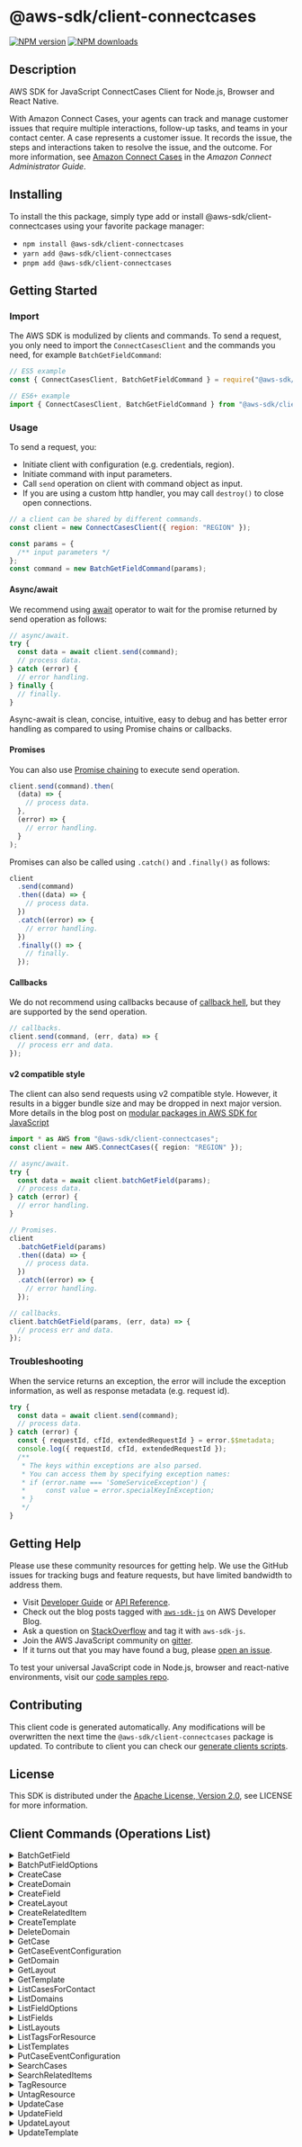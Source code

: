 <!-- generated file, do not edit directly -->

# @aws-sdk/client-connectcases

[![NPM version](https://img.shields.io/npm/v/@aws-sdk/client-connectcases/latest.svg)](https://www.npmjs.com/package/@aws-sdk/client-connectcases)
[![NPM downloads](https://img.shields.io/npm/dm/@aws-sdk/client-connectcases.svg)](https://www.npmjs.com/package/@aws-sdk/client-connectcases)

## Description

AWS SDK for JavaScript ConnectCases Client for Node.js, Browser and React Native.

<p>With Amazon Connect Cases, your agents can track and manage customer issues that require
multiple interactions, follow-up tasks, and teams in your contact center. A case represents a
customer issue. It records the issue, the steps and interactions taken to resolve the issue,
and the outcome. For more information, see <a href="https://docs.aws.amazon.com/connect/latest/adminguide/cases.html">Amazon Connect Cases</a> in the
<i>Amazon Connect Administrator Guide</i>.</p>

## Installing

To install the this package, simply type add or install @aws-sdk/client-connectcases
using your favorite package manager:

- `npm install @aws-sdk/client-connectcases`
- `yarn add @aws-sdk/client-connectcases`
- `pnpm add @aws-sdk/client-connectcases`

## Getting Started

### Import

The AWS SDK is modulized by clients and commands.
To send a request, you only need to import the `ConnectCasesClient` and
the commands you need, for example `BatchGetFieldCommand`:

```js
// ES5 example
const { ConnectCasesClient, BatchGetFieldCommand } = require("@aws-sdk/client-connectcases");
```

```ts
// ES6+ example
import { ConnectCasesClient, BatchGetFieldCommand } from "@aws-sdk/client-connectcases";
```

### Usage

To send a request, you:

- Initiate client with configuration (e.g. credentials, region).
- Initiate command with input parameters.
- Call `send` operation on client with command object as input.
- If you are using a custom http handler, you may call `destroy()` to close open connections.

```js
// a client can be shared by different commands.
const client = new ConnectCasesClient({ region: "REGION" });

const params = {
  /** input parameters */
};
const command = new BatchGetFieldCommand(params);
```

#### Async/await

We recommend using [await](https://developer.mozilla.org/en-US/docs/Web/JavaScript/Reference/Operators/await)
operator to wait for the promise returned by send operation as follows:

```js
// async/await.
try {
  const data = await client.send(command);
  // process data.
} catch (error) {
  // error handling.
} finally {
  // finally.
}
```

Async-await is clean, concise, intuitive, easy to debug and has better error handling
as compared to using Promise chains or callbacks.

#### Promises

You can also use [Promise chaining](https://developer.mozilla.org/en-US/docs/Web/JavaScript/Guide/Using_promises#chaining)
to execute send operation.

```js
client.send(command).then(
  (data) => {
    // process data.
  },
  (error) => {
    // error handling.
  }
);
```

Promises can also be called using `.catch()` and `.finally()` as follows:

```js
client
  .send(command)
  .then((data) => {
    // process data.
  })
  .catch((error) => {
    // error handling.
  })
  .finally(() => {
    // finally.
  });
```

#### Callbacks

We do not recommend using callbacks because of [callback hell](http://callbackhell.com/),
but they are supported by the send operation.

```js
// callbacks.
client.send(command, (err, data) => {
  // process err and data.
});
```

#### v2 compatible style

The client can also send requests using v2 compatible style.
However, it results in a bigger bundle size and may be dropped in next major version. More details in the blog post
on [modular packages in AWS SDK for JavaScript](https://aws.amazon.com/blogs/developer/modular-packages-in-aws-sdk-for-javascript/)

```ts
import * as AWS from "@aws-sdk/client-connectcases";
const client = new AWS.ConnectCases({ region: "REGION" });

// async/await.
try {
  const data = await client.batchGetField(params);
  // process data.
} catch (error) {
  // error handling.
}

// Promises.
client
  .batchGetField(params)
  .then((data) => {
    // process data.
  })
  .catch((error) => {
    // error handling.
  });

// callbacks.
client.batchGetField(params, (err, data) => {
  // process err and data.
});
```

### Troubleshooting

When the service returns an exception, the error will include the exception information,
as well as response metadata (e.g. request id).

```js
try {
  const data = await client.send(command);
  // process data.
} catch (error) {
  const { requestId, cfId, extendedRequestId } = error.$$metadata;
  console.log({ requestId, cfId, extendedRequestId });
  /**
   * The keys within exceptions are also parsed.
   * You can access them by specifying exception names:
   * if (error.name === 'SomeServiceException') {
   *     const value = error.specialKeyInException;
   * }
   */
}
```

## Getting Help

Please use these community resources for getting help.
We use the GitHub issues for tracking bugs and feature requests, but have limited bandwidth to address them.

- Visit [Developer Guide](https://docs.aws.amazon.com/sdk-for-javascript/v3/developer-guide/welcome.html)
  or [API Reference](https://docs.aws.amazon.com/AWSJavaScriptSDK/v3/latest/index.html).
- Check out the blog posts tagged with [`aws-sdk-js`](https://aws.amazon.com/blogs/developer/tag/aws-sdk-js/)
  on AWS Developer Blog.
- Ask a question on [StackOverflow](https://stackoverflow.com/questions/tagged/aws-sdk-js) and tag it with `aws-sdk-js`.
- Join the AWS JavaScript community on [gitter](https://gitter.im/aws/aws-sdk-js-v3).
- If it turns out that you may have found a bug, please [open an issue](https://github.com/aws/aws-sdk-js-v3/issues/new/choose).

To test your universal JavaScript code in Node.js, browser and react-native environments,
visit our [code samples repo](https://github.com/aws-samples/aws-sdk-js-tests).

## Contributing

This client code is generated automatically. Any modifications will be overwritten the next time the `@aws-sdk/client-connectcases` package is updated.
To contribute to client you can check our [generate clients scripts](https://github.com/aws/aws-sdk-js-v3/tree/main/scripts/generate-clients).

## License

This SDK is distributed under the
[Apache License, Version 2.0](http://www.apache.org/licenses/LICENSE-2.0),
see LICENSE for more information.

## Client Commands (Operations List)

<details>
<summary>
BatchGetField
</summary>

[Command API Reference](https://docs.aws.amazon.com/AWSJavaScriptSDK/v3/latest/clients/client-connectcases/classes/batchgetfieldcommand.html) / [Input](https://docs.aws.amazon.com/AWSJavaScriptSDK/v3/latest/clients/client-connectcases/interfaces/batchgetfieldcommandinput.html) / [Output](https://docs.aws.amazon.com/AWSJavaScriptSDK/v3/latest/clients/client-connectcases/interfaces/batchgetfieldcommandoutput.html)

</details>
<details>
<summary>
BatchPutFieldOptions
</summary>

[Command API Reference](https://docs.aws.amazon.com/AWSJavaScriptSDK/v3/latest/clients/client-connectcases/classes/batchputfieldoptionscommand.html) / [Input](https://docs.aws.amazon.com/AWSJavaScriptSDK/v3/latest/clients/client-connectcases/interfaces/batchputfieldoptionscommandinput.html) / [Output](https://docs.aws.amazon.com/AWSJavaScriptSDK/v3/latest/clients/client-connectcases/interfaces/batchputfieldoptionscommandoutput.html)

</details>
<details>
<summary>
CreateCase
</summary>

[Command API Reference](https://docs.aws.amazon.com/AWSJavaScriptSDK/v3/latest/clients/client-connectcases/classes/createcasecommand.html) / [Input](https://docs.aws.amazon.com/AWSJavaScriptSDK/v3/latest/clients/client-connectcases/interfaces/createcasecommandinput.html) / [Output](https://docs.aws.amazon.com/AWSJavaScriptSDK/v3/latest/clients/client-connectcases/interfaces/createcasecommandoutput.html)

</details>
<details>
<summary>
CreateDomain
</summary>

[Command API Reference](https://docs.aws.amazon.com/AWSJavaScriptSDK/v3/latest/clients/client-connectcases/classes/createdomaincommand.html) / [Input](https://docs.aws.amazon.com/AWSJavaScriptSDK/v3/latest/clients/client-connectcases/interfaces/createdomaincommandinput.html) / [Output](https://docs.aws.amazon.com/AWSJavaScriptSDK/v3/latest/clients/client-connectcases/interfaces/createdomaincommandoutput.html)

</details>
<details>
<summary>
CreateField
</summary>

[Command API Reference](https://docs.aws.amazon.com/AWSJavaScriptSDK/v3/latest/clients/client-connectcases/classes/createfieldcommand.html) / [Input](https://docs.aws.amazon.com/AWSJavaScriptSDK/v3/latest/clients/client-connectcases/interfaces/createfieldcommandinput.html) / [Output](https://docs.aws.amazon.com/AWSJavaScriptSDK/v3/latest/clients/client-connectcases/interfaces/createfieldcommandoutput.html)

</details>
<details>
<summary>
CreateLayout
</summary>

[Command API Reference](https://docs.aws.amazon.com/AWSJavaScriptSDK/v3/latest/clients/client-connectcases/classes/createlayoutcommand.html) / [Input](https://docs.aws.amazon.com/AWSJavaScriptSDK/v3/latest/clients/client-connectcases/interfaces/createlayoutcommandinput.html) / [Output](https://docs.aws.amazon.com/AWSJavaScriptSDK/v3/latest/clients/client-connectcases/interfaces/createlayoutcommandoutput.html)

</details>
<details>
<summary>
CreateRelatedItem
</summary>

[Command API Reference](https://docs.aws.amazon.com/AWSJavaScriptSDK/v3/latest/clients/client-connectcases/classes/createrelateditemcommand.html) / [Input](https://docs.aws.amazon.com/AWSJavaScriptSDK/v3/latest/clients/client-connectcases/interfaces/createrelateditemcommandinput.html) / [Output](https://docs.aws.amazon.com/AWSJavaScriptSDK/v3/latest/clients/client-connectcases/interfaces/createrelateditemcommandoutput.html)

</details>
<details>
<summary>
CreateTemplate
</summary>

[Command API Reference](https://docs.aws.amazon.com/AWSJavaScriptSDK/v3/latest/clients/client-connectcases/classes/createtemplatecommand.html) / [Input](https://docs.aws.amazon.com/AWSJavaScriptSDK/v3/latest/clients/client-connectcases/interfaces/createtemplatecommandinput.html) / [Output](https://docs.aws.amazon.com/AWSJavaScriptSDK/v3/latest/clients/client-connectcases/interfaces/createtemplatecommandoutput.html)

</details>
<details>
<summary>
DeleteDomain
</summary>

[Command API Reference](https://docs.aws.amazon.com/AWSJavaScriptSDK/v3/latest/clients/client-connectcases/classes/deletedomaincommand.html) / [Input](https://docs.aws.amazon.com/AWSJavaScriptSDK/v3/latest/clients/client-connectcases/interfaces/deletedomaincommandinput.html) / [Output](https://docs.aws.amazon.com/AWSJavaScriptSDK/v3/latest/clients/client-connectcases/interfaces/deletedomaincommandoutput.html)

</details>
<details>
<summary>
GetCase
</summary>

[Command API Reference](https://docs.aws.amazon.com/AWSJavaScriptSDK/v3/latest/clients/client-connectcases/classes/getcasecommand.html) / [Input](https://docs.aws.amazon.com/AWSJavaScriptSDK/v3/latest/clients/client-connectcases/interfaces/getcasecommandinput.html) / [Output](https://docs.aws.amazon.com/AWSJavaScriptSDK/v3/latest/clients/client-connectcases/interfaces/getcasecommandoutput.html)

</details>
<details>
<summary>
GetCaseEventConfiguration
</summary>

[Command API Reference](https://docs.aws.amazon.com/AWSJavaScriptSDK/v3/latest/clients/client-connectcases/classes/getcaseeventconfigurationcommand.html) / [Input](https://docs.aws.amazon.com/AWSJavaScriptSDK/v3/latest/clients/client-connectcases/interfaces/getcaseeventconfigurationcommandinput.html) / [Output](https://docs.aws.amazon.com/AWSJavaScriptSDK/v3/latest/clients/client-connectcases/interfaces/getcaseeventconfigurationcommandoutput.html)

</details>
<details>
<summary>
GetDomain
</summary>

[Command API Reference](https://docs.aws.amazon.com/AWSJavaScriptSDK/v3/latest/clients/client-connectcases/classes/getdomaincommand.html) / [Input](https://docs.aws.amazon.com/AWSJavaScriptSDK/v3/latest/clients/client-connectcases/interfaces/getdomaincommandinput.html) / [Output](https://docs.aws.amazon.com/AWSJavaScriptSDK/v3/latest/clients/client-connectcases/interfaces/getdomaincommandoutput.html)

</details>
<details>
<summary>
GetLayout
</summary>

[Command API Reference](https://docs.aws.amazon.com/AWSJavaScriptSDK/v3/latest/clients/client-connectcases/classes/getlayoutcommand.html) / [Input](https://docs.aws.amazon.com/AWSJavaScriptSDK/v3/latest/clients/client-connectcases/interfaces/getlayoutcommandinput.html) / [Output](https://docs.aws.amazon.com/AWSJavaScriptSDK/v3/latest/clients/client-connectcases/interfaces/getlayoutcommandoutput.html)

</details>
<details>
<summary>
GetTemplate
</summary>

[Command API Reference](https://docs.aws.amazon.com/AWSJavaScriptSDK/v3/latest/clients/client-connectcases/classes/gettemplatecommand.html) / [Input](https://docs.aws.amazon.com/AWSJavaScriptSDK/v3/latest/clients/client-connectcases/interfaces/gettemplatecommandinput.html) / [Output](https://docs.aws.amazon.com/AWSJavaScriptSDK/v3/latest/clients/client-connectcases/interfaces/gettemplatecommandoutput.html)

</details>
<details>
<summary>
ListCasesForContact
</summary>

[Command API Reference](https://docs.aws.amazon.com/AWSJavaScriptSDK/v3/latest/clients/client-connectcases/classes/listcasesforcontactcommand.html) / [Input](https://docs.aws.amazon.com/AWSJavaScriptSDK/v3/latest/clients/client-connectcases/interfaces/listcasesforcontactcommandinput.html) / [Output](https://docs.aws.amazon.com/AWSJavaScriptSDK/v3/latest/clients/client-connectcases/interfaces/listcasesforcontactcommandoutput.html)

</details>
<details>
<summary>
ListDomains
</summary>

[Command API Reference](https://docs.aws.amazon.com/AWSJavaScriptSDK/v3/latest/clients/client-connectcases/classes/listdomainscommand.html) / [Input](https://docs.aws.amazon.com/AWSJavaScriptSDK/v3/latest/clients/client-connectcases/interfaces/listdomainscommandinput.html) / [Output](https://docs.aws.amazon.com/AWSJavaScriptSDK/v3/latest/clients/client-connectcases/interfaces/listdomainscommandoutput.html)

</details>
<details>
<summary>
ListFieldOptions
</summary>

[Command API Reference](https://docs.aws.amazon.com/AWSJavaScriptSDK/v3/latest/clients/client-connectcases/classes/listfieldoptionscommand.html) / [Input](https://docs.aws.amazon.com/AWSJavaScriptSDK/v3/latest/clients/client-connectcases/interfaces/listfieldoptionscommandinput.html) / [Output](https://docs.aws.amazon.com/AWSJavaScriptSDK/v3/latest/clients/client-connectcases/interfaces/listfieldoptionscommandoutput.html)

</details>
<details>
<summary>
ListFields
</summary>

[Command API Reference](https://docs.aws.amazon.com/AWSJavaScriptSDK/v3/latest/clients/client-connectcases/classes/listfieldscommand.html) / [Input](https://docs.aws.amazon.com/AWSJavaScriptSDK/v3/latest/clients/client-connectcases/interfaces/listfieldscommandinput.html) / [Output](https://docs.aws.amazon.com/AWSJavaScriptSDK/v3/latest/clients/client-connectcases/interfaces/listfieldscommandoutput.html)

</details>
<details>
<summary>
ListLayouts
</summary>

[Command API Reference](https://docs.aws.amazon.com/AWSJavaScriptSDK/v3/latest/clients/client-connectcases/classes/listlayoutscommand.html) / [Input](https://docs.aws.amazon.com/AWSJavaScriptSDK/v3/latest/clients/client-connectcases/interfaces/listlayoutscommandinput.html) / [Output](https://docs.aws.amazon.com/AWSJavaScriptSDK/v3/latest/clients/client-connectcases/interfaces/listlayoutscommandoutput.html)

</details>
<details>
<summary>
ListTagsForResource
</summary>

[Command API Reference](https://docs.aws.amazon.com/AWSJavaScriptSDK/v3/latest/clients/client-connectcases/classes/listtagsforresourcecommand.html) / [Input](https://docs.aws.amazon.com/AWSJavaScriptSDK/v3/latest/clients/client-connectcases/interfaces/listtagsforresourcecommandinput.html) / [Output](https://docs.aws.amazon.com/AWSJavaScriptSDK/v3/latest/clients/client-connectcases/interfaces/listtagsforresourcecommandoutput.html)

</details>
<details>
<summary>
ListTemplates
</summary>

[Command API Reference](https://docs.aws.amazon.com/AWSJavaScriptSDK/v3/latest/clients/client-connectcases/classes/listtemplatescommand.html) / [Input](https://docs.aws.amazon.com/AWSJavaScriptSDK/v3/latest/clients/client-connectcases/interfaces/listtemplatescommandinput.html) / [Output](https://docs.aws.amazon.com/AWSJavaScriptSDK/v3/latest/clients/client-connectcases/interfaces/listtemplatescommandoutput.html)

</details>
<details>
<summary>
PutCaseEventConfiguration
</summary>

[Command API Reference](https://docs.aws.amazon.com/AWSJavaScriptSDK/v3/latest/clients/client-connectcases/classes/putcaseeventconfigurationcommand.html) / [Input](https://docs.aws.amazon.com/AWSJavaScriptSDK/v3/latest/clients/client-connectcases/interfaces/putcaseeventconfigurationcommandinput.html) / [Output](https://docs.aws.amazon.com/AWSJavaScriptSDK/v3/latest/clients/client-connectcases/interfaces/putcaseeventconfigurationcommandoutput.html)

</details>
<details>
<summary>
SearchCases
</summary>

[Command API Reference](https://docs.aws.amazon.com/AWSJavaScriptSDK/v3/latest/clients/client-connectcases/classes/searchcasescommand.html) / [Input](https://docs.aws.amazon.com/AWSJavaScriptSDK/v3/latest/clients/client-connectcases/interfaces/searchcasescommandinput.html) / [Output](https://docs.aws.amazon.com/AWSJavaScriptSDK/v3/latest/clients/client-connectcases/interfaces/searchcasescommandoutput.html)

</details>
<details>
<summary>
SearchRelatedItems
</summary>

[Command API Reference](https://docs.aws.amazon.com/AWSJavaScriptSDK/v3/latest/clients/client-connectcases/classes/searchrelateditemscommand.html) / [Input](https://docs.aws.amazon.com/AWSJavaScriptSDK/v3/latest/clients/client-connectcases/interfaces/searchrelateditemscommandinput.html) / [Output](https://docs.aws.amazon.com/AWSJavaScriptSDK/v3/latest/clients/client-connectcases/interfaces/searchrelateditemscommandoutput.html)

</details>
<details>
<summary>
TagResource
</summary>

[Command API Reference](https://docs.aws.amazon.com/AWSJavaScriptSDK/v3/latest/clients/client-connectcases/classes/tagresourcecommand.html) / [Input](https://docs.aws.amazon.com/AWSJavaScriptSDK/v3/latest/clients/client-connectcases/interfaces/tagresourcecommandinput.html) / [Output](https://docs.aws.amazon.com/AWSJavaScriptSDK/v3/latest/clients/client-connectcases/interfaces/tagresourcecommandoutput.html)

</details>
<details>
<summary>
UntagResource
</summary>

[Command API Reference](https://docs.aws.amazon.com/AWSJavaScriptSDK/v3/latest/clients/client-connectcases/classes/untagresourcecommand.html) / [Input](https://docs.aws.amazon.com/AWSJavaScriptSDK/v3/latest/clients/client-connectcases/interfaces/untagresourcecommandinput.html) / [Output](https://docs.aws.amazon.com/AWSJavaScriptSDK/v3/latest/clients/client-connectcases/interfaces/untagresourcecommandoutput.html)

</details>
<details>
<summary>
UpdateCase
</summary>

[Command API Reference](https://docs.aws.amazon.com/AWSJavaScriptSDK/v3/latest/clients/client-connectcases/classes/updatecasecommand.html) / [Input](https://docs.aws.amazon.com/AWSJavaScriptSDK/v3/latest/clients/client-connectcases/interfaces/updatecasecommandinput.html) / [Output](https://docs.aws.amazon.com/AWSJavaScriptSDK/v3/latest/clients/client-connectcases/interfaces/updatecasecommandoutput.html)

</details>
<details>
<summary>
UpdateField
</summary>

[Command API Reference](https://docs.aws.amazon.com/AWSJavaScriptSDK/v3/latest/clients/client-connectcases/classes/updatefieldcommand.html) / [Input](https://docs.aws.amazon.com/AWSJavaScriptSDK/v3/latest/clients/client-connectcases/interfaces/updatefieldcommandinput.html) / [Output](https://docs.aws.amazon.com/AWSJavaScriptSDK/v3/latest/clients/client-connectcases/interfaces/updatefieldcommandoutput.html)

</details>
<details>
<summary>
UpdateLayout
</summary>

[Command API Reference](https://docs.aws.amazon.com/AWSJavaScriptSDK/v3/latest/clients/client-connectcases/classes/updatelayoutcommand.html) / [Input](https://docs.aws.amazon.com/AWSJavaScriptSDK/v3/latest/clients/client-connectcases/interfaces/updatelayoutcommandinput.html) / [Output](https://docs.aws.amazon.com/AWSJavaScriptSDK/v3/latest/clients/client-connectcases/interfaces/updatelayoutcommandoutput.html)

</details>
<details>
<summary>
UpdateTemplate
</summary>

[Command API Reference](https://docs.aws.amazon.com/AWSJavaScriptSDK/v3/latest/clients/client-connectcases/classes/updatetemplatecommand.html) / [Input](https://docs.aws.amazon.com/AWSJavaScriptSDK/v3/latest/clients/client-connectcases/interfaces/updatetemplatecommandinput.html) / [Output](https://docs.aws.amazon.com/AWSJavaScriptSDK/v3/latest/clients/client-connectcases/interfaces/updatetemplatecommandoutput.html)

</details>
